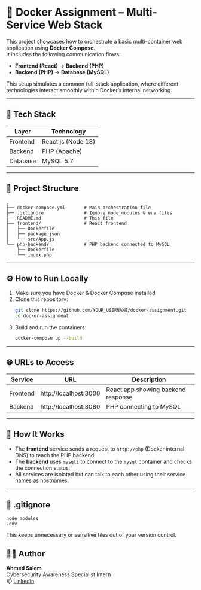 # 🚀 Docker Assignment – Multi-Service Web Stack

This project showcases how to orchestrate a basic multi-container web application using **Docker Compose**.  
It includes the following communication flows:

- **Frontend (React)** → **Backend (PHP)**
- **Backend (PHP)** → **Database (MySQL)**

This setup simulates a common full-stack application, where different technologies interact smoothly within Docker’s internal networking.

---

## 🧱 Tech Stack

| Layer     | Technology        |
|-----------|-------------------|
| Frontend  | React.js (Node 18)|
| Backend   | PHP (Apache)      |
| Database  | MySQL 5.7         |

---

## 📂 Project Structure

```
.
├── docker-compose.yml       # Main orchestration file
├── .gitignore               # Ignore node_modules & env files
├── README.md                # This file
├── frontend/                # React frontend
│   ├── Dockerfile
│   ├── package.json
│   └── src/App.js
└── php-backend/             # PHP backend connected to MySQL
    ├── Dockerfile
    └── index.php
```

---

## ⚙️ How to Run Locally

1. Make sure you have Docker & Docker Compose installed
2. Clone this repository:
   ```bash
   git clone https://github.com/YOUR_USERNAME/docker-assignment.git
   cd docker-assignment
   ```
3. Build and run the containers:
   ```bash
   docker-compose up --build
   ```

---

## 🌐 URLs to Access

| Service    | URL                  | Description                         |
|------------|----------------------|-------------------------------------|
| Frontend   | http://localhost:3000| React app showing backend response  |
| Backend    | http://localhost:8080| PHP connecting to MySQL             |

---

## 🧠 How It Works

- The **frontend** service sends a request to `http://php` (Docker internal DNS) to reach the PHP backend.
- The **backend** uses `mysqli` to connect to the `mysql` container and checks the connection status.
- All services are isolated but can talk to each other using their service names as hostnames.

---

## 📝 .gitignore

```gitignore
node_modules
.env
```

This keeps unnecessary or sensitive files out of your version control.


## 👨‍💻 Author

**Ahmed Salem**  
Cybersecurity Awareness Specialist Intern  
📫 [LinkedIn](https://www.linkedin.com/in/ahmed-mohamed-salem-/)
